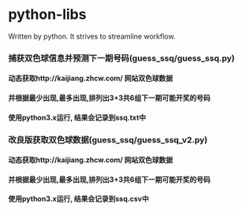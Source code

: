 # python-libs
Written by python. It strives to streamline workflow.

### 捕获双色球信息并预测下一期号码(guess_ssq/guess_ssq.py)
#### 动态获取http://kaijiang.zhcw.com/ 网站双色球数据
#### 并根据最少出现,最多出现,排列出3+3共6组下一期可能开奖的号码
#### 使用python3.x运行, 结果会记录到ssq.txt中

### 改良版获取双色球数据(guess_ssq/guess_ssq_v2.py)
#### 动态获取http://kaijiang.zhcw.com/ 网站双色球数据
#### 并根据最少出现,最多出现,排列出3+3共6组下一期可能开奖的号码
#### 使用python3.x运行, 结果会记录到ssq.csv中
